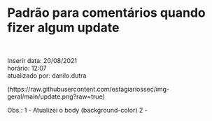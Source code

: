 # Padrão para comentários quando fizer algum update 
<br>
<p>
Inserir 
data: 20/08/2021<br>
horário: 12:07<br>
atualizado por: danilo.dutra<br>
</p>
(https://raw.githubusercontent.com/estagiariossec/img-geral/main/update.png?raw=true)

<p>Obs.: 
1 - Atualizei o body (background-color)
2 -
</p>
